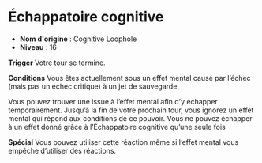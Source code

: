 # Échappatoire cognitive

 * **Nom d'origine** : Cognitive Loophole
 * **Niveau** : 16


<p><strong>Trigger</strong> Votre tour se termine.</p>
<p><strong>Conditions</strong> Vous êtes actuellement sous un effet mental causé par l’échec (mais pas un échec critique) à un jet de sauvegarde.</p>
<p>Vous pouvez trouver une issue à l’effet mental afin d’y échapper temporairement. Jusqu’à la fin de votre prochain tour, vous ignorez un effet mental qui répond aux conditions de ce pouvoir. Vous ne pouvez échapper à un effet donné grâce à l’Échappatoire cognitive qu’une seule fois</p>
<p><strong>Spécial</strong> Vous pouvez utiliser cette réaction même si l’effet mental vous empêche d’utiliser des réactions.</p>
